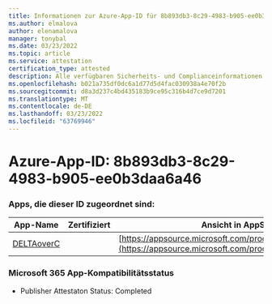 ```yaml
---
title: Informationen zur Azure-App-ID für 8b893db3-8c29-4983-b905-ee0b3daa6a46
ms.author: elmalova
author: elenamalova
manager: tonybal
ms.date: 03/23/2022
ms.topic: article
ms.service: attestation
certification_type: attested
description: Alle verfügbaren Sicherheits- und Complianceinformationen für 8b893db3-8c29-4983-b905-ee0b3daa6a46.
ms.openlocfilehash: b021a735df0dc6a1d77d5d4fac030938a4e70f2b
ms.sourcegitcommit: d8a3d237c4bd435183b9ce95c316b4d7ce9d7201
ms.translationtype: MT
ms.contentlocale: de-DE
ms.lasthandoff: 03/23/2022
ms.locfileid: "63769946"
---
```

# <a name="azure-app-id-8b893db3-8c29-4983-b905-ee0b3daa6a46"></a>Azure-App-ID: 8b893db3-8c29-4983-b905-ee0b3daa6a46


### <a name="apps-associated-with-this-id"></a>Apps, die dieser ID zugeordnet sind:
| **App-Name** | **Zertifiziert** | **Ansicht in AppSource** |
|--------------|---------------|-----------------------|
| [DELTAoverC](../forward/WA200003286.md) |  | [https://appsource.microsoft.com/product/office/WA200003286](https://appsource.microsoft.com/product/office/WA200003286) |

### <a name="microsoft-365-app-compliance-status"></a>Microsoft 365 App-Kompatibilitätsstatus
- Publisher Attestaton Status: Completed
